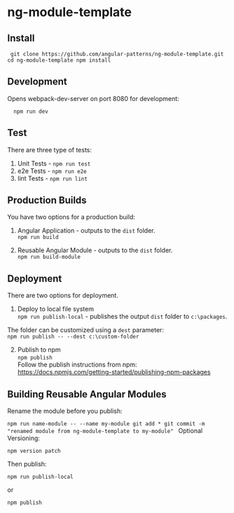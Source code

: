 # ng-module-template

## Install

`  git clone https://github.com/angular-patterns/ng-module-template.git
   cd ng-module-template
   npm install
`

## Development

Opens webpack-dev-server on port 8080 for development:

`  npm run dev`

## Test

There are three type of tests: 

1. Unit Tests - `npm run test`
2. e2e Tests - `npm run e2e`
3. lint Tests - `npm run lint`

## Production Builds

You have two options for a production build:

1. Angular Application - outputs to the `dist` folder.<br/>
  `npm run build`
 
2. Reusable Angular Module - outputs to the `dist` folder.<br/>
  `npm run build-module`
  
## Deployment

There are two options for deployment.

1. Deploy to local file system<br/>
  `npm run publish-local` - publishes the output `dist` folder to `c:\packages`.  
  
  The folder can be customized using a `dest` parameter:<br/>
  `npm run publish -- --dest c:\custom-folder`
  
2. Publish to npm<br/>
  `npm publish`<br/>
  Follow the publish instructions from npm: https://docs.npmjs.com/getting-started/publishing-npm-packages
  
## Building Reusable Angular Modules

Rename the module before you publish:<br />

`npm run name-module -- --name my-module
 git add *
 git commit -m "renamed module from ng-module-template to my-module"
`
Optional Versioning:

`npm version patch`

Then publish:

`npm run publish-local`

or

`npm publish`





